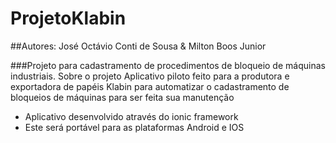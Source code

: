 # ProjetoKlabin
##Autores: José Octávio Conti de Sousa & Milton Boos Junior

  ###Projeto para cadastramento de procedimentos de bloqueio de máquinas industriais.
Sobre o projeto
Aplicativo piloto feito para a produtora e exportadora de papéis Klabin para automatizar o cadastramento de bloqueios de máquinas para ser feita sua manutenção

- Aplicativo desenvolvido através do ionic framework 
- Este será portável para as plataformas Android e IOS
